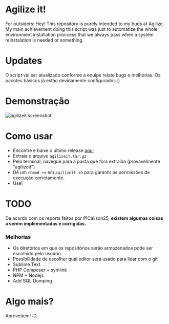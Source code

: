 # Agilize it!
For outsiders: Hey! This repository is purely intended to my buds at Agilize. My main achievement doing this script was just to automatize the whole environment installation proccess that we always pass when a system reinstalation is needed or something. 

# Updates
O script vai ser atualizado conforme a equipe relate bugs e melhorias. Os pacotes básicos já estão devidamente configurados :)

# Demonstração
![agilizeit screenshot](https://raw.githubusercontent.com/vaporwavie/agilizeit/master/agilizeit.png )

# Como usar
* Encontre e baixe o último release [aqui](https://github.com/vaporwavie/agilizeit/releases)
* Extraia o arquivo <code>agilizeit.tar.gz</code>
* Pelo terminal, navegue para a pasta que fora extraída (provavelmente "agilizeit")
* Dê um <code>chmod +x</code> em <code>agilizeit.sh</code> para garantir as permissões de execução corretamente.
* Use!

# TODO

De acordo com os reports feitos por @Calison25, **existem algumas coisas a serem implementadas e corrigidas.**

### Melhorias
* Os diretórios em que os repositórios serão armazenados pode ser escolhido pelo usuário
* Possibilidade de escolher qual editor será usado para lidar com o git
* Sublime Text
* PHP Composer + symlink 
* NPM + Nodejs
* Add SQL Dumping

# Algo mais?
Aproveitem! :D
